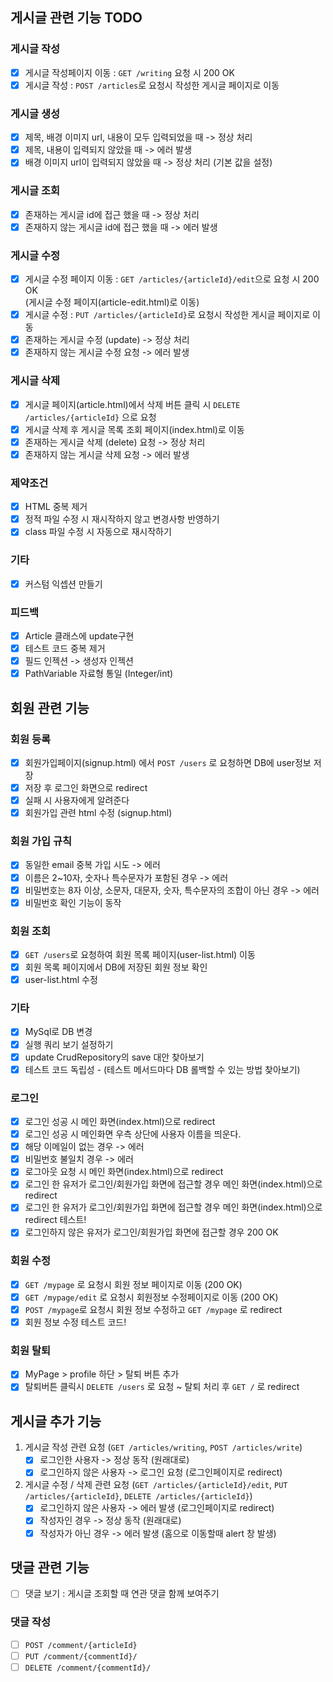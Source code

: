 ## 게시글 관련 기능 TODO

### 게시글 작성
- [X] 게시글 작성페이지 이동 : ``GET /writing`` 요청 시 200 OK
- [X] 게시글 작성 : ``POST /articles``로 요청시 작성한 게시글 페이지로 이동

### 게시글 생성
- [X] 제목, 배경 이미지 url, 내용이 모두 입력되었을 때 -> 정상 처리
- [X] 제목, 내용이 입력되지 않았을 때 -> 에러 발생
- [X] 배경 이미지 url이 입력되지 않았을 때 -> 정상 처리 (기본 값을 설정)

### 게시글 조회
- [X] 존재하는 게시글 id에 접근 했을 때 -> 정상 처리
- [X] 존재하지 않는 게시글 id에 접근 했을 때 -> 에러 발생

### 게시글 수정
- [X] 게시글 수정 페이지 이동 : ``GET /articles/{articleId}/edit``으로 요청 시 200 OK 
        <br>(게시글 수정 페이지(article-edit.html)로 이동)
- [x] 게시글 수정 : ``PUT /articles/{articleId}``로 요청시 작성한 게시글 페이지로 이동
- [X] 존재하는 게시글 수정 (update) -> 정상 처리
- [X] 존재하지 않는 게시글 수정 요청 -> 에러 발생

### 게시글 삭제
- [X] 게시글 페이지(article.html)에서 삭제 버튼 클릭 시 ``DELETE /articles/{articleId}`` 으로 요청
- [X] 게시글 삭제 후 게시글 목록 조회 페이지(index.html)로 이동
- [X] 존재하는 게시글 삭제 (delete) 요청 -> 정상 처리
- [X] 존재하지 않는 게시글 삭제 요청 -> 에러 발생

### 제약조건
- [X] HTML 중복 제거
- [X] 정적 파일 수정 시 재시작하지 않고 변경사항 반영하기
- [X] class 파일 수정 시 자동으로 재시작하기

### 기타
- [X] 커스텀 익셉션 만들기

### 피드백
- [X] Article 클래스에 update구현
- [X] 테스트 코드 중복 제거
- [X] 필드 인젝션 -> 생성자 인젝션
- [X] PathVariable 자료형 통일 (Integer/int)

## 회원 관련 기능

### 회원 등록
- [X] 회원가입페이지(signup.html) 에서 ``POST /users`` 로 요청하면
    DB에 user정보 저장
- [X] 저장 후 로그인 화면으로 redirect
- [X] 실패 시 사용자에게 알려준다
- [X] 회원가입 관련 html 수정 (signup.html)

### 회원 가입 규칙
- [X] 동일한 email 중복 가입 시도 -> 에러
- [X] 이름은 2~10자, 숫자나 특수문자가 포함된 경우 -> 에러
- [X] 비밀번호는 8자 이상, 소문자, 대문자, 숫자, 특수문자의 조합이 아닌 경우 -> 에러
- [X] 비밀번호 확인 기능이 동작

### 회원 조회
- [X] ``GET /users``로 요청하여 회원 목록 페이지(user-list.html) 이동
- [X] 회원 목록 페이지에서 DB에 저장된 회원 정보 확인
- [X] user-list.html 수정

### 기타
- [X] MySql로 DB 변경
- [X] 실행 쿼리 보기 설정하기
- [X] update CrudRepository의 save 대안 찾아보기
- [X] 테스트 코드 독립성 - (테스트 메서드마다 DB 롤백할 수 있는 방법 찾아보기)

### 로그인
- [X] 로그인 성공 시 메인 화면(index.html)으로 redirect
- [X] 로그인 성공 시 메인화면 우측 상단에 사용자 이름을 띄운다.
- [X] 해당 이메일이 없는 경우 -> 에러
- [X] 비밀번호 불일치 경우 -> 에러
- [X] 로그아웃 요청 시 메인 화면(index.html)으로 redirect
- [X] 로그인 한 유저가 로그인/회원가입 화면에 접근할 경우 메인 화면(index.html)으로 redirect
- [X] 로그인 한 유저가 로그인/회원가입 화면에 접근할 경우 메인 화면(index.html)으로 redirect 테스트!
- [X] 로그인하지 않은 유저가 로그인/회원가입 화면에 접근할 경우 200 OK

### 회원 수정
- [X] ``GET /mypage`` 로 요청시 회원 정보 페이지로 이동 (200 OK)
- [X] ``GET /mypage/edit`` 로 요청시 회원정보 수정페이지로 이동 (200 OK)
- [X] ``POST /mypage``로 요청시 회원 정보 수정하고 ``GET /mypage`` 로 redirect  
- [X] 회원 정보 수정 테스트 코드!

### 회원 탈퇴
- [X] MyPage > profile 하단 > 탈퇴 버튼 추가
- [X] 탈퇴버튼 클릭시 ``DELETE /users`` 로 요청 ~ 탈퇴 처리 후 ``GET /`` 로 redirect

## 게시글 추가 기능

1. 게시글 작성 관련 요청 (``GET /articles/writing``, ``POST /articles/write``)
    - [x] 로그인한 사용자 -> 정상 동작 (원래대로)
    - [x] 로그인하지 않은 사용자 -> 로그인 요청 (로그인페이지로 redirect)
    
2. 게시글 수정 / 삭제 관련 요청 (``GET /articles/{articleId}/edit``, ``PUT /articles/{articleId}``, ``DELETE /articles/{articleId}``)
    - [x] 로그인하지 않은 사용자 -> 에러 발생 (로그인페이지로 redirect)
    - [x] 작성자인 경우 -> 정상 동작 (원래대로)
    - [x] 작성자가 아닌 경우 -> 에러 발생 (홈으로 이동할때 alert 창 발생)
    
## 댓글 관련 기능

- [ ] 댓글 보기 : 게시글 조회할 때 연관 댓글 함께 보여주기
### 댓글 작성
- [ ] ``POST /comment/{articleId}``
- [ ] ``PUT /comment/{commentId}/``
- [ ] ``DELETE /comment/{commentId}/``